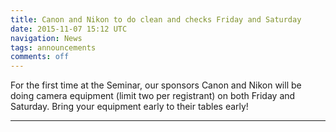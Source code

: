 ```yaml
---
title: Canon and Nikon to do clean and checks Friday and Saturday
date: 2015-11-07 15:12 UTC
navigation: News
tags: announcements
comments: off
---
```


<p>For the first time at the Seminar, our sponsors Canon and Nikon will be doing camera equipment (limit two per registrant) on both Friday and Saturday. Bring your equipment early to their tables early!</p>

<hr>